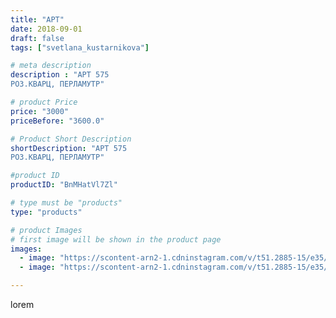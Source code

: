 ```yaml
---
title: "АРТ"
date: 2018-09-01
draft: false
tags: ["svetlana_kustarnikova"]

# meta description
description : "АРТ 575
РОЗ.КВАРЦ, ПЕРЛАМУТР"

# product Price
price: "3000"
priceBefore: "3600.0"

# Product Short Description
shortDescription: "АРТ 575
РОЗ.КВАРЦ, ПЕРЛАМУТР"

#product ID
productID: "BnMHatVl7Zl"

# type must be "products"
type: "products"

# product Images
# first image will be shown in the product page
images:
  - image: "https://scontent-arn2-1.cdninstagram.com/v/t51.2885-15/e35/39486092_449757522200747_3408269266221268992_n.jpg?_nc_ht=scontent-arn2-1.cdninstagram.com&_nc_cat=111&_nc_ohc=MgpLNg25r_wAX-elwWr&se=7&tp=1&oh=77f8577e00e73209255727aed6516367&oe=6060DCD0&ig_cache_key=MTg1ODg5MzA4MTI5NDc0NTgyMw%3D%3D.2"
  - image: "https://scontent-arn2-1.cdninstagram.com/v/t51.2885-15/e35/39602807_282366549158098_910590176932134912_n.jpg?_nc_ht=scontent-arn2-1.cdninstagram.com&_nc_cat=110&_nc_ohc=5ntCwa33ZfIAX8BaLas&se=7&tp=1&oh=8db31b9822690e7a54bcdaf3e58a8a7e&oe=606146BB&ig_cache_key=MTg1ODg5MzA5ODAxMzI1MjE3MQ%3D%3D.2"

---
```

lorem
